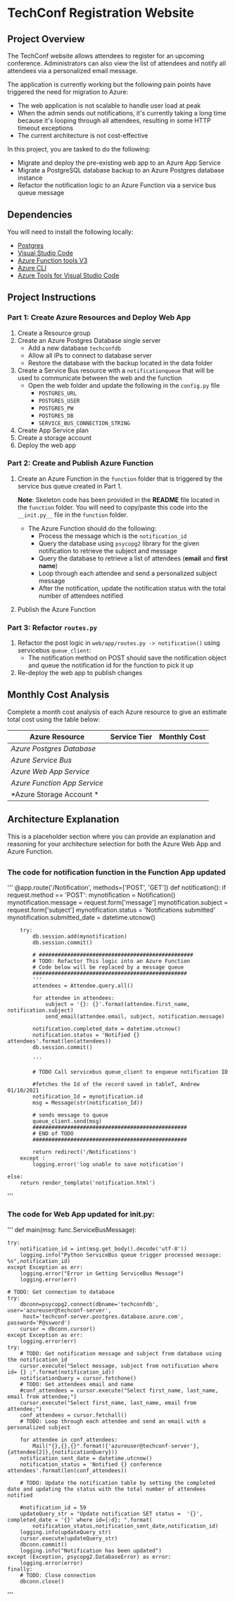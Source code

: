 # TechConf Registration Website

## Project Overview
The TechConf website allows attendees to register for an upcoming conference. Administrators can also view the list of attendees and notify all attendees via a personalized email message.

The application is currently working but the following pain points have triggered the need for migration to Azure:
 - The web application is not scalable to handle user load at peak
 - When the admin sends out notifications, it's currently taking a long time because it's looping through all attendees, resulting in some HTTP timeout exceptions
 - The current architecture is not cost-effective 

In this project, you are tasked to do the following:
- Migrate and deploy the pre-existing web app to an Azure App Service
- Migrate a PostgreSQL database backup to an Azure Postgres database instance
- Refactor the notification logic to an Azure Function via a service bus queue message

## Dependencies

You will need to install the following locally:
- [Postgres](https://www.postgresql.org/download/)
- [Visual Studio Code](https://code.visualstudio.com/download)
- [Azure Function tools V3](https://docs.microsoft.com/en-us/azure/azure-functions/functions-run-local?tabs=windows%2Ccsharp%2Cbash#install-the-azure-functions-core-tools)
- [Azure CLI](https://docs.microsoft.com/en-us/cli/azure/install-azure-cli?view=azure-cli-latest)
- [Azure Tools for Visual Studio Code](https://marketplace.visualstudio.com/items?itemName=ms-vscode.vscode-node-azure-pack)

## Project Instructions

### Part 1: Create Azure Resources and Deploy Web App
1. Create a Resource group
2. Create an Azure Postgres Database single server
   - Add a new database `techconfdb`
   - Allow all IPs to connect to database server
   - Restore the database with the backup located in the data folder
3. Create a Service Bus resource with a `notificationqueue` that will be used to communicate between the web and the function
   - Open the web folder and update the following in the `config.py` file
      - `POSTGRES_URL`
      - `POSTGRES_USER`
      - `POSTGRES_PW`
      - `POSTGRES_DB`
      - `SERVICE_BUS_CONNECTION_STRING`
4. Create App Service plan
5. Create a storage account
6. Deploy the web app

### Part 2: Create and Publish Azure Function
1. Create an Azure Function in the `function` folder that is triggered by the service bus queue created in Part 1.

      **Note**: Skeleton code has been provided in the **README** file located in the `function` folder. You will need to copy/paste this code into the `__init.py__` file in the `function` folder.
      - The Azure Function should do the following:
         - Process the message which is the `notification_id`
         - Query the database using `psycopg2` library for the given notification to retrieve the subject and message
         - Query the database to retrieve a list of attendees (**email** and **first name**)
         - Loop through each attendee and send a personalized subject message
         - After the notification, update the notification status with the total number of attendees notified
2. Publish the Azure Function

### Part 3: Refactor `routes.py`
1. Refactor the post logic in `web/app/routes.py -> notification()` using servicebus `queue_client`:
   - The notification method on POST should save the notification object and queue the notification id for the function to pick it up
2. Re-deploy the web app to publish changes

## Monthly Cost Analysis
Complete a month cost analysis of each Azure resource to give an estimate total cost using the table below:

| Azure Resource | Service Tier | Monthly Cost |
| ------------ | ------------ | ------------ |
| *Azure Postgres Database* |     |              |
| *Azure Service Bus*   |         |              |
| *Azure Web App Service* |         |              |
| *Azure Function App Service* |     |             |
| *Azure Storage Account * |          |             |


## Architecture Explanation
This is a placeholder section where you can provide an explanation and reasoning for your architecture selection for both the Azure Web App and Azure Function.



##

### The code for **notification** function in the **Function App**  updated

'''
@app.route('/Notification', methods=['POST', 'GET'])
def notification():
    if request.method == 'POST':
        mynotification = Notification()
        mynotification.message = request.form['message']
        mynotification.subject = request.form['subject']
        mynotification.status = 'Notifications submitted'
        mynotification.submitted_date = datetime.utcnow()

        try:
            db.session.add(mynotification)
            db.session.commit()

            # #################################################
            # TODO: Refactor This logic into an Azure Function
            # Code below will be replaced by a message queue
            #################################################
            '''
            attendees = Attendee.query.all()

            for attendee in attendees:
                subject = '{}: {}'.format(attendee.first_name, notification.subject)
                send_email(attendee.email, subject, notification.message)

            notification.completed_date = datetime.utcnow()
            notification.status = 'Notified {} attendees'.format(len(attendees))
            db.session.commit()
            
            '''

            # TODO Call servicebus queue_client to enqueue notification ID

            #fetches the Id of the record saved in tableT, Andrew 01/10/2021
            notification_Id = mynotification.id
            msg = Message(str(notification_Id))
            
            # sends message to queue
            queue_client.send(msg)
            #################################################
            # END of TODO
            #################################################

            return redirect('/Notifications')
        except :
            logging.error('log unable to save notification')

    else:
        return render_template('notification.html')
'''


### The code for **Web App** updated for __init__.py:

'''
def main(msg: func.ServiceBusMessage):

    try:
        notification_id = int(msg.get_body().decode('utf-8'))
        logging.info("Python ServiceBus queue trigger processed message: %s",notification_id)
    except Exception as err:
        logging.error("Error in Getting ServiceBus Message")
        logging.error(err)

    # TODO: Get connection to database
    try:
        dbconn=psycopg2.connect(dbname='techconfdb', user='azureuser@techconf-server',
         host='techconf-server.postgres.database.azure.com', password='P@ssword')
        cursor = dbconn.cursor()
    except Exception as err:
        logging.error(err)
    try:
        # TODO: Get notification message and subject from database using the notification_id
        cursor.execute("Select message, subject from notification where id= {} ;".format(notification_id))
        notificationQuery = cursor.fetchone()
        # TODO: Get attendees email and name
        #conf_attendees = cursor.execute("Select first_name, last_name, email from attendee;")
        cursor.execute("Select first_name, last_name, email from attendee;")
        conf_attendees = cursor.fetchall()
        # TODO: Loop through each attendee and send an email with a personalized subject

        for attendee in conf_attendees:
            Mail("{},{},{}".format({'azureuser@techconf-server'},{attendee[2]},{notificationQuery}))
        notification_sent_date = datetime.utcnow()
        notification_status = 'Notified {} conference attendees'.format(len(conf_attendees))

        # TODO: Update the notification table by setting the completed date and updating the status with the total number of attendees notified
        
        #notification_id = 59
        updateQuery_str = "Update notification SET status =  '{}', completed_date = '{}' where id={:d}; ".format(
            notification_status,notification_sent_date,notification_id)
        logging.info(updateQuery_str)
        cursor.execute(updateQuery_str)
        dbconn.commit()
        logging.info("Notification has been updated")
    except (Exception, psycopg2.DatabaseError) as error:
        logging.error(error)
    finally:
        # TODO: Close connection
        dbconn.close()
'''